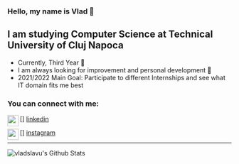 ### Hello, my name is Vlad 👋

## I am studying Computer Science at Technical University of Cluj Napoca 

- Currently, Third Year 🏫
- I am always looking for improvement and personal development 📖
- 2021/2022 Main Goal: Participate to different Internships and see what IT domain fits me best

### You can connect with me:

[<img align="left" alt="codeSTACKr | LinkedIn" width="25px" src="https://cdn.jsdelivr.net/npm/simple-icons@v3/icons/linkedin.svg" />] [linkedin]

[<img align="left" alt="codeSTACKr | Instagram" width="25px" src="https://cdn.jsdelivr.net/npm/simple-icons@v3/icons/instagram.svg" />] [instagram]

---

<img align="left" alt="vladslavu's Github Stats" src="https://github-readme-stats.vercel.app/api?username=vladslavu&show_icons=true&hide_border=true" />


[linkedin]: https://www.linkedin.com/in/vlad-constantin-slavu-9a5a12220
[instagram]: https://www.instagram.com/vlad.slavu



